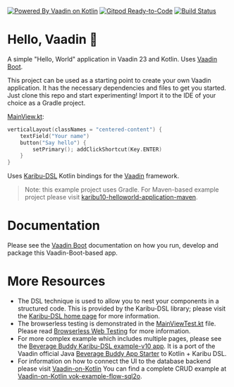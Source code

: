 [![Powered By Vaadin on Kotlin](http://vaadinonkotlin.eu/iconography/vok_badge.svg)](http://vaadinonkotlin.eu)
[![Gitpod Ready-to-Code](https://img.shields.io/badge/Gitpod-Ready--to--Code-blue?logo=gitpod)](https://gitpod.io/#https://github.com/mvysny/karibu10-helloworld-application)
[![Build Status](https://github.com/mvysny/karibu10-helloworld-application/actions/workflows/gradle.yml/badge.svg)](https://github.com/mvysny/karibu10-helloworld-application/actions/workflows/gradle.yml)

# Hello, Vaadin 👋

A simple "Hello, World" application in Vaadin 23 and Kotlin. Uses [Vaadin Boot](https://github.com/mvysny/vaadin-boot).

This project can be used as a starting point to create your own Vaadin application.
It has the necessary dependencies and files to get you started.
Just clone this repo and start experimenting! Import it to the IDE of your choice as a Gradle project.

[MainView.kt](src/main/kotlin/com/example/karibudsl/MainView.kt):

```kotlin
verticalLayout(classNames = "centered-content") {
    textField("Your name")
    button("Say hello") {
        setPrimary(); addClickShortcut(Key.ENTER)
    }
}
```

Uses [Karibu-DSL](https://github.com/mvysny/karibu-dsl) Kotlin bindings for the [Vaadin](https://vaadin.com) framework.

> Note: this example project uses Gradle. For Maven-based example project please visit
> [karibu10-helloworld-application-maven](https://github.com/mvysny/karibu10-helloworld-application-maven).

# Documentation

Please see the [Vaadin Boot](https://github.com/mvysny/vaadin-boot) documentation
on how you run, develop and package this Vaadin-Boot-based app.

# More Resources

* The DSL technique is used to allow you to nest your components in a structured code. This is provided by the
  Karibu-DSL library; please visit the [Karibu-DSL home page](https://github.com/mvysny/karibu-dsl) for more information.
* The browserless testing is demonstrated in the [MainViewTest.kt](src/test/kotlin/com/vaadin/flow/demo/helloworld/MainViewTest.kt) file.
  Please read [Browserless Web Testing](https://github.com/mvysny/karibu-testing) for more information.
* For more complex example which includes multiple pages, please see the [Beverage Buddy Karibu-DSL example-v10 app](https://github.com/mvysny/karibu-dsl#quickstart-vaadin-10-flow).
  It is a port of the Vaadin official Java [Beverage Buddy App Starter](https://github.com/vaadin/beverage-starter-flow) to Kotlin + Karibu DSL.
* For information on how to connect the UI to the database backend please visit [Vaadin-on-Kotlin](http://www.vaadinonkotlin.eu/)
  You can find a complete CRUD example at [Vaadin-on-Kotlin vok-example-flow-sql2o](https://github.com/mvysny/vaadin-on-kotlin#vaadin-10-flow-example-project).

